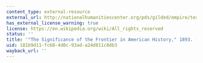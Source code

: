 ```yaml
---
content_type: external-resource
external_url: http://nationalhumanitiescenter.org/pds/gilded/empire/text1/turner.pdf
has_external_license_warning: true
license: https://en.wikipedia.org/wiki/All_rights_reserved
status: ''
title: '"The Significance of the Frontier in American History," 1893. (PDF)'
uid: 181b9d11-fc68-4d0c-93ad-a24d811c8db3
wayback_url: ''
---
```

